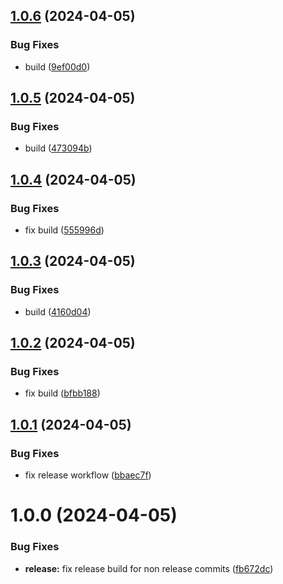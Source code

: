 ## [1.0.6](https://github.com/MonsieurBon/recipe/compare/v1.0.5...v1.0.6) (2024-04-05)


### Bug Fixes

* build ([9ef00d0](https://github.com/MonsieurBon/recipe/commit/9ef00d0f4cfca44d993ddba8d565bfb900c1923e))

## [1.0.5](https://github.com/MonsieurBon/recipe/compare/v1.0.4...v1.0.5) (2024-04-05)


### Bug Fixes

* build ([473094b](https://github.com/MonsieurBon/recipe/commit/473094b281828974d63c96bb89ec1ae248ca4e3b))

## [1.0.4](https://github.com/MonsieurBon/recipe/compare/v1.0.3...v1.0.4) (2024-04-05)


### Bug Fixes

* fix build ([555996d](https://github.com/MonsieurBon/recipe/commit/555996d3668430c5cc7254042c1e2175d15aa67c))

## [1.0.3](https://github.com/MonsieurBon/recipe/compare/v1.0.2...v1.0.3) (2024-04-05)


### Bug Fixes

* build ([4160d04](https://github.com/MonsieurBon/recipe/commit/4160d0430ece3b76ab6c859915e4875a9fe6be54))

## [1.0.2](https://github.com/MonsieurBon/recipe/compare/v1.0.1...v1.0.2) (2024-04-05)


### Bug Fixes

* fix build ([bfbb188](https://github.com/MonsieurBon/recipe/commit/bfbb18860b1c35dab7dca3af3f4e94b898f90287))

## [1.0.1](https://github.com/MonsieurBon/recipe/compare/v1.0.0...v1.0.1) (2024-04-05)


### Bug Fixes

* fix release workflow ([bbaec7f](https://github.com/MonsieurBon/recipe/commit/bbaec7f4c8201253f4a19ee4f845e4f7211858eb))

# 1.0.0 (2024-04-05)


### Bug Fixes

* **release:** fix release build for non release commits ([fb672dc](https://github.com/MonsieurBon/recipe/commit/fb672dc31b79a693a214a520ce6655d9312e6694))

